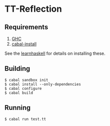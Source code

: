 # TT-Reflection

## Requirements

1.   [GHC](http://www.haskell.org/ghc/)
2.   [cabal-install](http://hackage.haskell.org/package/cabal-install)

See the [learnhaskell](https://github.com/bitemyapp/learnhaskell) for details on installing these.

## Building

```
$ cabal sandbox init
$ cabal install --only-dependencies
$ cabal configure
$ cabal build
```

## Running

```
$ cabal run test.tt
```
